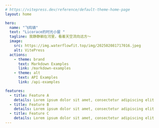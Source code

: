 ```yaml
---
# https://vitepress.dev/reference/default-theme-home-page
layout: home

hero:
  name: "飞鸣镝"
  text: "Licorace的时光小屋 "
  tagline: 我静静躺在河里，看着天空流向远方～
  image:
    src: https://img.waterflowfit.top/img/202502081717016.jpeg
    alt: VitePress
  actions:
    - theme: brand
      text: Markdown Examples
      link: /markdown-examples
    - theme: alt
      text: API Examples
      link: /api-examples

features:
  - title: Feature A
    details: Lorem ipsum dolor sit amet, consectetur adipiscing elit
  - title: Feature B
    details: Lorem ipsum dolor sit amet, consectetur adipiscing elit
  - title: Feature C
    details: Lorem ipsum dolor sit amet, consectetur adipiscing elit
---
```

